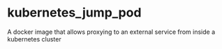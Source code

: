 # kubernetes_jump_pod

A docker image that allows proxying to an external service from inside a kubernetes cluster